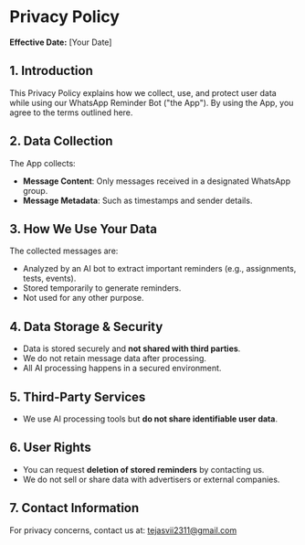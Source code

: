 # Privacy Policy
**Effective Date:** [Your Date]

## 1. Introduction
This Privacy Policy explains how we collect, use, and protect user data while using our WhatsApp Reminder Bot ("the App"). By using the App, you agree to the terms outlined here.

## 2. Data Collection
The App collects:
- **Message Content**: Only messages received in a designated WhatsApp group.
- **Message Metadata**: Such as timestamps and sender details.

## 3. How We Use Your Data
The collected messages are:
- Analyzed by an AI bot to extract important reminders (e.g., assignments, tests, events).
- Stored temporarily to generate reminders.
- Not used for any other purpose.

## 4. Data Storage & Security
- Data is stored securely and **not shared with third parties**.
- We do not retain message data after processing.
- All AI processing happens in a secured environment.

## 5. Third-Party Services
- We use AI processing tools but **do not share identifiable user data**.

## 6. User Rights
- You can request **deletion of stored reminders** by contacting us.
- We do not sell or share data with advertisers or external companies.

## 7. Contact Information
For privacy concerns, contact us at: tejasvii2311@gmail.com
